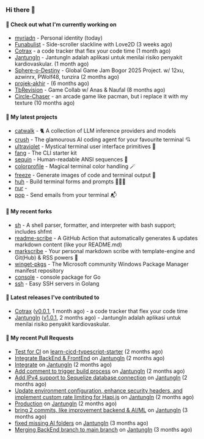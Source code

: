 ### Hi there 👋

#### 👷 Check out what I'm currently working on

- [myriadn](https://github.com/Myriadn/myriadn) - Personal identity (today)
- [Funabulist](https://github.com/Myriadn/Funabulist) - Side-scroller slackline with Love2D (3 weeks ago)
- [Cotrax](https://github.com/Myriadn/Cotrax) - a code tracker that flex your code time (1 month ago)
- [JantungIn](https://github.com/Myriadn/JantungIn) - JantungIn adalah aplikasi untuk menilai risiko penyakit kardiovaskular. (1 month ago)
- [Sphere-o-Destiny](https://github.com/Myriadn/Sphere-o-Destiny) - Global Game Jam Bogor 2025 Project. w/ 12xu, azwinrx, PWolf48, tunzira (2 months ago)
- [projek-akhir](https://github.com/DSC-Frontend/projek-akhir) -  (6 months ago)
- [TbRevision](https://github.com/Myriadn/TbRevision) - Game Collab w/ Anas & Naufal (8 months ago)
- [Circle-Chaser](https://github.com/Myriadn/Circle-Chaser) - an arcade game like pacman, but i replace it with my texture (10 months ago)

#### 🌱 My latest projects

- [catwalk](https://github.com/charmbracelet/catwalk) - 🐈 A collection of LLM inference providers and models 
- [crush](https://github.com/charmbracelet/crush) - The glamourous AI coding agent for your favourite terminal 💘
- [ultraviolet](https://github.com/charmbracelet/ultraviolet) - Mystical terminal user interface primitives 🌈
- [fang](https://github.com/charmbracelet/fang) - The CLI starter kit
- [sequin](https://github.com/charmbracelet/sequin) - Human-readable ANSI sequences 🪩
- [colorprofile](https://github.com/charmbracelet/colorprofile) - Magical terminal color handling 🪄
- [freeze](https://github.com/charmbracelet/freeze) - Generate images of code and terminal output 📸
- [huh](https://github.com/charmbracelet/huh) - Build terminal forms and prompts 🤷🏻‍♀️
- [nur](https://github.com/charmbracelet/nur) - 
- [pop](https://github.com/charmbracelet/pop) - Send emails from your terminal 📬

#### 🍴 My recent forks

- [sh](https://github.com/charmbracelet/sh) - A shell parser, formatter, and interpreter with bash support; includes shfmt
- [readme-scribe](https://github.com/charmbracelet/readme-scribe) - A GitHub Action that automatically generates & updates markdown content (like your README.md)
- [markscribe](https://github.com/charmbracelet/markscribe) - Your personal markdown scribe with template-engine and Git(Hub) & RSS powers 📜
- [winget-pkgs](https://github.com/charmbracelet/winget-pkgs) - The Microsoft community Windows Package Manager manifest repository
- [console](https://github.com/charmbracelet/console) - console package for Go
- [ssh](https://github.com/charmbracelet/ssh) - Easy SSH servers in Golang

#### 🔭 Latest releases I've contributed to

- [Cotrax](https://github.com/Myriadn/Cotrax) ([v0.0.1](https://github.com/Myriadn/Cotrax/releases/tag/v0.0.1), 1 month ago) - a code tracker that flex your code time
- [JantungIn](https://github.com/Myriadn/JantungIn) ([v1.0.1](https://github.com/Myriadn/JantungIn/releases/tag/v1.0.1), 2 months ago) - JantungIn adalah aplikasi untuk menilai risiko penyakit kardiovaskular.

#### 🔨 My recent Pull Requests

- [Test for CI](https://github.com/Myriadn/learn-cicd-typescript-starter/pull/4) on [learn-cicd-typescript-starter](https://github.com/Myriadn/learn-cicd-typescript-starter) (2 months ago)
- [Integrate BackEnd & FrontEnd](https://github.com/Myriadn/JantungIn/pull/40) on [JantungIn](https://github.com/Myriadn/JantungIn) (2 months ago)
- [Integrate](https://github.com/Myriadn/JantungIn/pull/39) on [JantungIn](https://github.com/Myriadn/JantungIn) (2 months ago)
- [Add comment to trigger build process](https://github.com/Myriadn/JantungIn/pull/37) on [JantungIn](https://github.com/Myriadn/JantungIn) (2 months ago)
- [Add IPv4 support to Sequelize database connection](https://github.com/Myriadn/JantungIn/pull/36) on [JantungIn](https://github.com/Myriadn/JantungIn) (2 months ago)
- [Update environment configuration, enhance security headers, and implement custom rate limiting for Hapi.js](https://github.com/Myriadn/JantungIn/pull/35) on [JantungIn](https://github.com/Myriadn/JantungIn) (2 months ago)
- [Production](https://github.com/Myriadn/JantungIn/pull/34) on [JantungIn](https://github.com/Myriadn/JantungIn) (2 months ago)
- [bring 2 commits, like improvement backend & AI/ML](https://github.com/Myriadn/JantungIn/pull/31) on [JantungIn](https://github.com/Myriadn/JantungIn) (3 months ago)
- [fixed missing AI folders](https://github.com/Myriadn/JantungIn/pull/28) on [JantungIn](https://github.com/Myriadn/JantungIn) (3 months ago)
- [Merging BackEnd branch to main branch](https://github.com/Myriadn/JantungIn/pull/26) on [JantungIn](https://github.com/Myriadn/JantungIn) (3 months ago)
